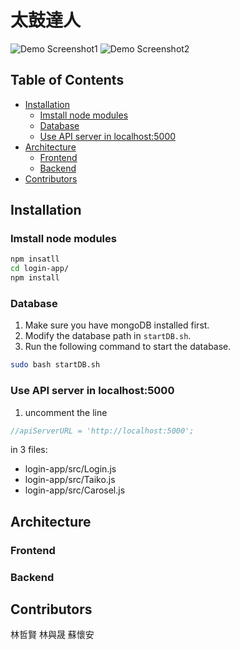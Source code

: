 # 太鼓達人
![Demo Screenshot1](https://i.imgur.com/NHxUQFc.png)
![Demo Screenshot2](https://i.imgur.com/qj7h8wf.png)
## Table of Contents

- [Installation](#installation)
  - [Imstall node modules](#imstall-node-modules)
  - [Database](#database)
  - [Use API server in localhost:5000](#use-API-server-in-localhost:5000)
- [Architecture](#architecture)
  - [Frontend](#frondend)
  - [Backend](#backend)
- [Contributors](#contributors)

## Installation
### Imstall node modules
``` bash
npm insatll
cd login-app/
npm install
```
### Database
1. Make sure you have mongoDB installed first.
2. Modify the database path in `startDB.sh`.
3. Run the following command to start the database.
``` bash
sudo bash startDB.sh
```

### Use API server in localhost:5000
1. uncomment the line
``` javascript
//apiServerURL = 'http://localhost:5000';
``` 
in 3 files: 
- login-app/src/Login.js
- login-app/src/Taiko.js 
- login-app/src/Carosel.js
## Architecture

### Frontend
### Backend

## Contributors
林哲賢
林與晟
蘇懷安
